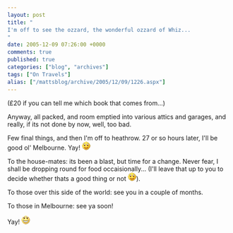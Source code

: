```yaml
---
layout: post
title: "
I'm off to see the ozzard, the wonderful ozzard of Whiz...
"
date: 2005-12-09 07:26:00 +0000
comments: true
published: true
categories: ["blog", "archives"]
tags: ["On Travels"]
alias: ["/mattsblog/archive/2005/12/09/1226.aspx"]
---
```

<!-- more -->

<P>(&#163;20 if you can tell me which book that comes from...)</P>
 <P>Anyway, all packed, and room emptied into various attics and garages, and really, if its not done by now, well, too bad.</P>
 <P>Few final things, and then I'm off to heathrow. 27 or so hours later, I'll be good ol' Melbourne. Yay! <IMG alt=":)" class="emoticon" src="/images/emotions/emotion-1.gif" border=0></P>
 <P>To the house-mates: its been a blast, but time for a change. Never fear,&nbsp;I shall be dropping round for food occaisionally... (I'll leave that up to you to decide whether thats a good thing or not <IMG alt=":)" class="emoticon" src="/images/emotions/emotion-1.gif" border=0>).</P>
 <P>To those over this side of the world: see you in a couple of months.</P>
 <P>To those in Melbourne: see ya soon!</P>
 <P>Yay! <IMG alt=":D" class="emoticon" src="/images/emotions/emotion-2.gif" border=0></P>
